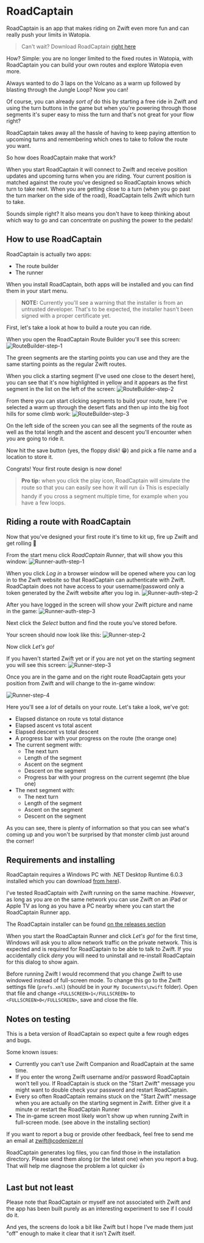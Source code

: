 # RoadCaptain

RoadCaptain is an app that makes riding on Zwift even more fun and can really push your limits in Watopia.

> Can't wait? Download RoadCaptain [right here](https://github.com/sandermvanvliet/RoadCaptain/releases/download/v0.2.0.0/RoadCaptain.Installer_0.2.0.0.msi)

How? Simple: you are no longer limited to the fixed routes in Watopia, with RoadCaptain you can build your own routes and explore Watopia even more.

Always wanted to do 3 laps on the Volcano as a warm up followed by blasting through the Jungle Loop? Now you can!

Of course, you can already _sort of_ do this by starting a free ride in Zwift and using the turn buttons in the game but when you're powering through those segments it's super easy to miss the turn and that's not great for your flow right?

RoadCaptain takes away all the hassle of having to keep paying attention to upcoming turns and remembering which ones to take to follow the route you want.

So how does RoadCaptain make that work?

When you start RoadCaptain it will connect to Zwift and receive position updates and upcoming turns when you are riding. Your current position is matched against the route you've designed so RoadCaptain knows which turn to take next. When you are getting close to a turn (when you go past the turn marker on the side of the road), RoadCaptain tells Zwift which turn to take.

Sounds simple right? It also means you don't have to keep thinking about which way to go and can concentrate on pushing the power to the pedals!

## How to use RoadCaptain

RoadCaptain is actually two apps:

- The route builder
- The runner

When you install RoadCaptain, both apps will be installed and you can find them in your start menu.

>**NOTE:** Currently you'll see a warning that the installer is from an untrusted developer. That's to be expected, the installer hasn't been signed with a proper certificate yet.

First, let's take a look at how to build a route you can ride.

When you open the RoadCaptain Route Builder you'll see this screen:
![RouteBuilder-step-1](/images/RouteBuilder-step-1.png)

The green segments are the starting points you can use and they are the same starting points as the regular Zwift routes.

When you click a starting segment (I've used one close to the desert here), you can see that it's now highlighted in yellow and it appears as the first segment in the list on the left of the screen:
![RouteBuilder-step-2](/images/RouteBuilder-step-2.png)

From there you can start clicking segments to build your route, here I've selected a warm up through the desert flats and then up into the big foot hills for some climb work:
![RouteBuilder-step-3](/images/RouteBuilder-step-3.png)

On the left side of the screen you can see all the segments of the route as well as the total length and the ascent and descent you'll encounter when you are going to ride it.

Now hit the save button (yes, the floppy disk! 😁) and pick a file name and a location to store it.

Congrats! Your first route design is now done!

>**Pro tip:** when you click the play icon, RoadCaptain will simulate the route so that you can easily see how it will run 👍 This is especially handy if you cross a segment multiple time, for example when you have a few loops.

## Riding a route with RoadCaptain

Now that you've designed your first route it's time to kit up, fire up Zwift and get rolling 💪

From the start menu click _RoadCaptain Runner_, that will show you this window:
![Runner-auth-step-1](/images/Runner-auth-step-1.png)

When you click _Log in_ a browser window will be opened where you can log in to the Zwift website so that RoadCaptain can authenticate with Zwift. RoadCaptain does not have access to your username/password only a token generated by the Zwift website after you log in.
![Runner-auth-step-2](/images/Runner-auth-step-2.png)

After you have logged in the screen will show your Zwift picture and name in the game:
![Runner-auth-step-3](/images/Runner-auth-step-3.png)

Next click the _Select_ button and find the route you've stored before.

Your screen should now look like this:
![Runner-step-2](/images/Runner-step-2.png)

Now click _Let's go!_

If you haven't started Zwift yet or if you are not yet on the starting segment you will see this screen:
![Runner-step-3](/images/Runner-step-3.png)

Once you are in the game and on the right route RoadCaptain gets your position from Zwift and will change to the in-game window:

![Runner-step-4](/images/Runner-step-4.png)

Here you'll see a _lot_ of details on your route. Let's take a look, we've got:

- Elapsed distance on route vs total distance
- Elapsed ascent vs total ascent
- Elapsed descent vs total descent
- A progress bar with your progress on the route (the orange one)
- The current segment with:
  - The next turn
  - Length of the segment
  - Ascent on the segment
  - Descent on the segment
  - Progress bar with your progress on the current segemnt (the blue one)
- The next segment with:
  - The next turn
  - Length of the segment
  - Ascent on the segment
  - Descent on the segment

As you can see, there is plenty of information so that you can see what's coming up and you won't be surprised by that monster climb just around the corner!

## Requirements and installing

RoadCaptain requires a Windows PC with .NET Desktop Runtime 6.0.3 installed which you can download [from here](https://dotnet.microsoft.com/en-us/download/dotnet/thank-you/runtime-desktop-6.0.3-windows-x64-installer)).

I've tested RoadCaptain with Zwift running on the same machine. _However_, as long as you are on the same network you can use Zwift on an iPad or Apple TV as long as you have a PC nearby where you can start the RoadCaptain Runner app.

The RoadCaptain installer can be found [on the releases section](https://github.com/sandermvanvliet/RoadCaptain/releases/)

When you start the RoadCaptain Runner and click _Let's go!_ for the first time, Windows will ask you to allow network traffic on the private network. This is expected and is required for RoadCaptain to be able to talk to Zwift. If you accidentally click _deny_ you will need to uninstall and re-install RoadCaptain for this dialog to show again.

Before running Zwift I would recommend that you change Zwift to use windowed instead of full-screen mode. To change this go to the Zwift settings file (`prefs.xml`) (should be in your `My Documents\zwift` folder). Open that file and change `<FULLSCREEN>1</FULLSCREEN>` to `<FULLSCREEN>0</FULLSCREEN>`, save and close the file.

## Notes on testing

This is a beta version of RoadCaptain so expect quite a few rough edges and bugs. 

Some known issues:

- Currently you can't use Zwift Companion and RoadCaptain at the same time.
- If you enter the wrong Zwift username and/or password RoadCaptain won't tell you. If RoadCaptain is stuck on the "Start Zwift" message you might want to double check your password and restart RoadCaptain.
- Every so often RoadCaptain remains stuck on the "Start Zwift" message when you are actually on the starting segment in Zwift. Either give it a minute or restart the RoadCaptain Runner
- The in-game screen most likely won't show up when running Zwift in full-screen mode. (see above in the installing section)

If you want to report a bug or provide other feedback, feel free to send me an email at [zwift@codenizer.nl](mailto:zwift@codenizer.nl)

RoadCaptain generates log files, you can find those in the installation directory. Please send them along (or the latest one) when you report a bug. That will help me diagnose the problem a lot quicker 👍

## Last but not least

Please note that RoadCaptain or myself are not associated with Zwift and the app has been built purely as an interesting experiment to see if I could do it. 

And yes, the screens do look a bit like Zwift but I hope I've made them just "off" enough to make it clear that it isn't Zwift itself.
